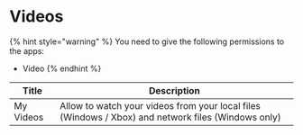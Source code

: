 # Videos

{% hint style="warning" %}
You need to give the following permissions to the apps:

* Video
{% endhint %}

| Title     | Description                                                                                        |
| --------- | -------------------------------------------------------------------------------------------------- |
| My Videos | Allow to watch your videos from your local files (Windows / Xbox) and network files (Windows only) |
